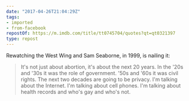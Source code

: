 ```yaml
---
date: "2017-04-26T21:04:29Z"
tags:
- imported
- from-facebook
repostOf: https://m.imdb.com/title/tt0745704/quotes?qt=qt0321397
type: repost
---
```

Rewatching the West Wing and Sam Seaborne, in 1999, is nailing it:

> It's not just about abortion, it's about the next 20 years. In the '20s and '30s it was the role of government. '50s and '60s it was civil rights. The next two decades are going to be privacy. I'm talking about the Internet. I'm talking about cell phones. I'm talking about health records and who's gay and who's not.
